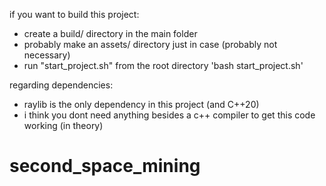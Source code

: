 if you want to build this project:
- create a build/ directory in the main folder
- probably make an assets/ directory just in case (probably not necessary)
- run "start_project.sh" from the root directory 'bash start_project.sh'

regarding dependencies:
- raylib is the only dependency in this project (and C++20)
- i think you dont need anything besides a c++ compiler to get this code working (in theory)
# second_space_mining
